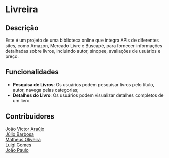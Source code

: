 # Livreira
## Descrição

Este é um projeto de uma biblioteca online que integra APIs de diferentes sites, como Amazon, Mercado Livre e Buscapé, para fornecer informações detalhadas sobre livros, incluindo autor, sinopse, avaliações de usuários e preço.

## Funcionalidades

- **Pesquisa de Livros**: Os usuários podem pesquisar livros pelo título, autor, navega pelas categorias;
- **Detalhes do Livro**: Os usuários podem visualizar detalhes completos de um livro.

## Contribuidores

[João Victor Araújo](https://github.com/JoaoArauto) <br>
[Júlio Barbosa](https://github.com/juliobrbsa) <br>
[Matheus Oliveira](https://github.com/matheussoliveira323) <br>
[Luigi Gomes](https://github.com/LGAP159) <br>
[João Paulo](https://github.com/joaopaulsl) <br>
